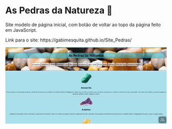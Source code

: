 # As Pedras da Natureza 💎

 <p>Site modelo de página inicial, com botão de voltar ao topo da página feito em JavaScript.</p>
 
 <p>Link para o site: https://gabimesquita.github.io/Site_Pedras/</p>
 
 <img src="pedras.png">
